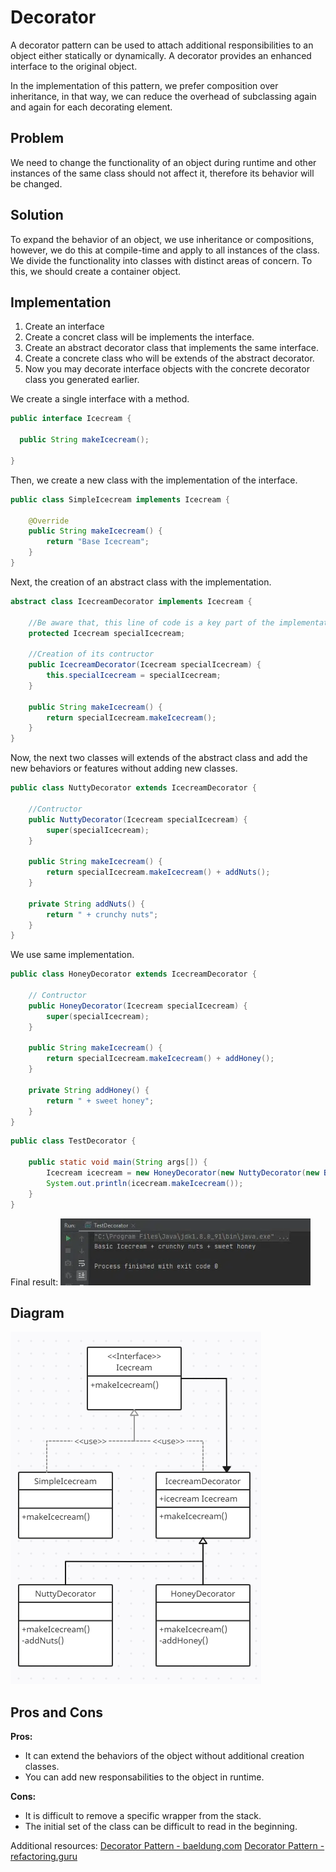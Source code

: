 # Decorator
A decorator pattern can be used to attach additional responsibilities to an object either statically or dynamically. A decorator provides an enhanced interface to the original object.

In the implementation of this pattern, we prefer composition over inheritance, in that way, we can reduce the overhead of subclassing again and again for each decorating element.

## Problem
We need to change the functionality of an object during runtime and other instances of the same class should not affect it, therefore its behavior will be changed.

## Solution
To expand the behavior of an object, we use inheritance or compositions, however, we do this at compile-time and apply to all instances of the class. We divide the functionality into classes with distinct areas of concern. To this, we should create a container object.

## Implementation

1. Create an interface
2. Create a concret class will be implements the interface.
3. Create an abstract decorator class that implements the same interface.
4. Create a concrete class who will be extends of the abstract decorator.
5. Now you may decorate interface objects with the concrete decorator class you generated earlier.

We create a single interface with a method.
```java
public interface Icecream {

  public String makeIcecream();

}
```

Then, we create a new class with the implementation of the interface.
```Java
public class SimpleIcecream implements Icecream {

    @Override
    public String makeIcecream() {
        return "Base Icecream";
    }
}
```

Next, the creation of an abstract class with the implementation.
```java
abstract class IcecreamDecorator implements Icecream {
	
	//Be aware that, this line of code is a key part of the implementation.
    protected Icecream specialIcecream;
	
	//Creation of its contructor
    public IcecreamDecorator(Icecream specialIcecream) {
        this.specialIcecream = specialIcecream;
    }

    public String makeIcecream() {
        return specialIcecream.makeIcecream();
    }
}
```

Now, the next two classes will extends of the abstract class and add the new behaviors or features without adding new classes.
```java
public class NuttyDecorator extends IcecreamDecorator {
	
	//Contructor
    public NuttyDecorator(Icecream specialIcecream) {
        super(specialIcecream);
    }

    public String makeIcecream() {
        return specialIcecream.makeIcecream() + addNuts();
    }

    private String addNuts() {
        return " + crunchy nuts";
    }
}
```

We use same implementation.
```java
public class HoneyDecorator extends IcecreamDecorator {
	
	// Contructor
    public HoneyDecorator(Icecream specialIcecream) {
        super(specialIcecream);
    }

    public String makeIcecream() {
        return specialIcecream.makeIcecream() + addHoney();
    }

    private String addHoney() {
        return " + sweet honey";
    }
}
```

```java
public class TestDecorator {

    public static void main(String args[]) {
        Icecream icecream = new HoneyDecorator(new NuttyDecorator(new BasicIcecream()));
        System.out.println(icecream.makeIcecream());
    }
}
```

Final result:
![text](./Result.png)

## Diagram

![text](./decorator.png)


## Pros and Cons
**Pros:**
- It can extend the behaviors of the object without additional creation classes.
- You can add new responsabilities to the object in runtime.

**Cons:**
- It is difficult to remove a specific wrapper from the stack.
- The initial set of the class can be difficult to read in the beginning.

Additional resources:
[Decorator Pattern - baeldung.com](https://www.baeldung.com/java-decorator-pattern)
[Decorator Pattern - refactoring.guru](https://refactoring.guru/design-patterns/decorator/java/example)
